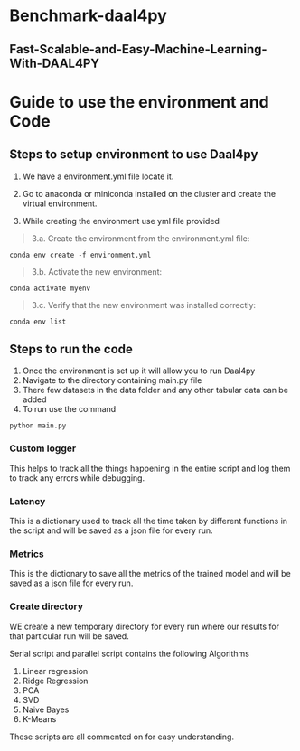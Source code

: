 # **Benchmark-daal4py**


## **Fast-Scalable-and-Easy-Machine-Learning-With-DAAL4PY**


# **Guide to use the environment and Code**

## **Steps to setup environment to use Daal4py**

1. We have a environment.yml file locate it.

2. Go to anaconda or miniconda installed on the cluster and create the virtual environment.

3. While creating the environment use yml file provided

> 3.a. Create the environment from the environment.yml file:

```conda env create -f environment.yml```

> 3.b. Activate the new environment: 

```conda activate myenv```

> 3.c. Verify that the new environment was installed correctly:

```conda env list```


## **Steps to run the code**

1. Once the environment is set up it will allow you to run Daal4py
2. Navigate to the directory containing main.py file
3. There few datasets in the data folder and any other tabular data can be added
4. To run use the command 

```python main.py```


### **Custom logger**

This helps to track all the things happening in the entire script and log them to track any errors while debugging.

### **Latency**

This is a dictionary used to track all the time taken by different functions in the script and will be saved as a json file for every run.

### **Metrics**

This is the dictionary to save all the metrics of the trained model and will be saved as a json file for every run.

### **Create directory**

WE create a new temporary directory for every run where our results for that particular run will be saved.

 
Serial script and parallel script contains the following Algorithms

1. Linear regression
2. Ridge Regression 
3. PCA
4. SVD
5. Naive Bayes
6. K-Means

These scripts are all commented on for easy understanding.
